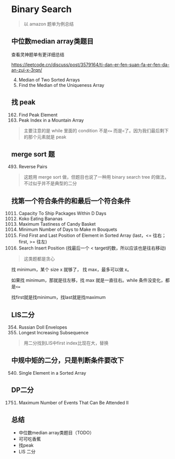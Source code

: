 
# Binary Search

> 以 amazon 题单为例总结

## 中位数median array类题目

查看灵神题单有更详细总结

https://leetcode.cn/discuss/post/3579164/ti-dan-er-fen-suan-fa-er-fen-da-an-zui-x-3rqn/

4. Median of Two Sorted Arrays
5. Find the Median of the Uniqueness Array

## 找 peak

162. Find Peak Element
163. Peak Index in a Mountain Array

> 主要注意的是 while 里面的 condition 不是`<=` 而是`<`了。因为我们最后剩下的那个元素就是 peak

## merge sort 题

493. Reverse Pairs

> 这题用 merge sort 做，但题目也说了一种用 binary search tree 的做法，不过似乎并不是典型的二分

## 找第一个符合条件的和最后一个符合条件

1011. Capacity To Ship Packages Within D Days
1012. Koko Eating Bananas
2517. Maximum Tastiness of Candy Basket  
1482. Minimum Number of Days to Make m Bouquets  
34. Find First and Last Position of Element in Sorted Array (last，<= 往右； first, >= 往左)
35. Search Insert Position (找最后一个 < target的数，所以应该也是往右移动)

> 这类题都是贪心

找 minimum，某个 size x 就够了， 找 max，最多可以做 x。

如果找 minimum，那就是往左移，找 max 就是一直往右。while 条件没变化，都是`<=`


找first就是找minimum，找last就是找maximum

## LIS二分

354. Russian Doll Envelopes  
300. Longest Increasing Subsequence

> 用二分找到LIS中first index比现在大，替换

## 中规中矩的二分，只是判断条件要改下

540. Single Element in a Sorted Array

## DP二分

1751. Maximum Number of Events That Can Be Attended II  

## 总结
- 中位数median array类题目（TODO）
- 可可吃香蕉
- 找peak
- LIS 二分

